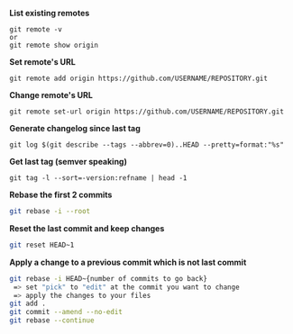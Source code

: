 **List existing remotes**
```shell script
git remote -v
or
git remote show origin
```
**Set remote's URL**
```shell script
git remote add origin https://github.com/USERNAME/REPOSITORY.git
```
**Change remote's URL**
```shell script
git remote set-url origin https://github.com/USERNAME/REPOSITORY.git
```
**Generate changelog since last tag**
```shell script
git log $(git describe --tags --abbrev=0)..HEAD --pretty=format:"%s"  
```
**Get last tag (semver speaking)**
```shell script
git tag -l --sort=-version:refname | head -1  
```
**Rebase the first 2 commits**
```bash
git rebase -i --root
```
**Reset the last commit and keep changes**
```bash
git reset HEAD~1
```
**Apply a change to a previous commit which is not last commit**
```bash
git rebase -i HEAD~{number of commits to go back}
 => set "pick" to "edit" at the commit you want to change
 => apply the changes to your files
git add .
git commit --amend --no-edit
git rebase --continue
```
